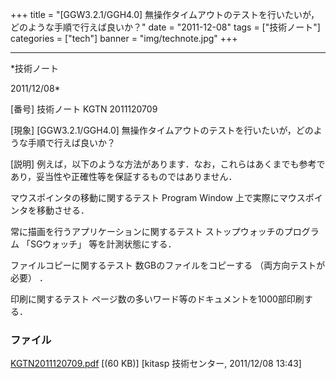 ﻿+++
title = "[GGW3.2.1/GGH4.0] 無操作タイムアウトのテストを行いたいが，どのような手順で行えば良いか？"
date = "2011-12-08"
tags = ["技術ノート"]
categories = ["tech"]
banner = "img/technote.jpg"
+++

-----------------------------------------------------------------------------------------------------------------------------

*技術ノート

2011/12/08*


[番号]
技術ノート KGTN 2011120709

[現象]
[GGW3.2.1/GGH4.0]
無操作タイムアウトのテストを行いたいが，どのような手順で行えば良いか？

[説明]
例えば，以下のような方法があります．なお，これらはあくまでも参考であり，妥当性や正確性等を保証するものではありません．

マウスポインタの移動に関するテスト
Program Window 上で実際にマウスポインタを移動させる．

常に描画を行うアプリケーションに関するテスト
ストップウォッチのプログラム 「SGウォッチ」 等を計測状態にする．

ファイルコピーに関するテスト
数GBのファイルをコピーする （両方向テストが必要） ．

印刷に関するテスト
ページ数の多いワード等のドキュメントを1000部印刷する．


### ファイル

 
 


[KGTN2011120709.pdf](http://techreport.kitasp.net/attachments/download/736/KGTN2011120709.pdf)
 [(60 KB)] [kitasp 技術センター, 2011/12/08
13:43]


 


 


